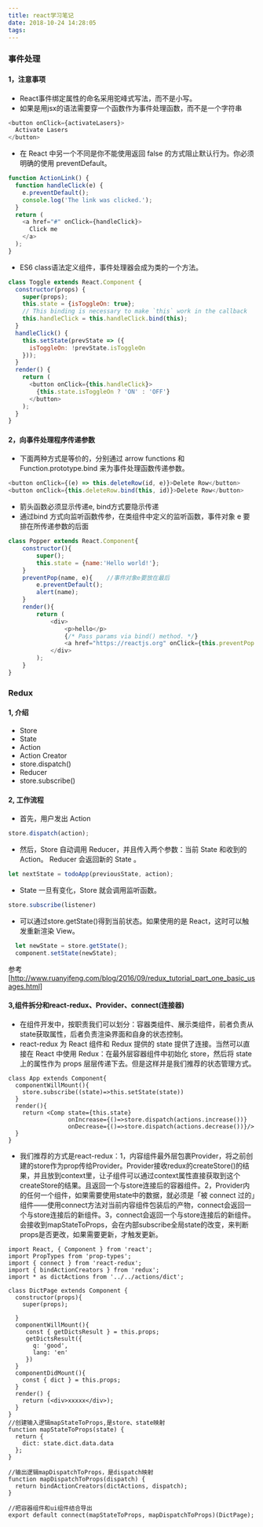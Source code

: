 ```yaml
---
title: react学习笔记
date: 2018-10-24 14:28:05
tags:
---
```

### 事件处理

#### 1，注意事项
* React事件绑定属性的命名采用驼峰式写法，而不是小写。
* 如果是用jsx的语法需要穿一个函数作为事件处理函数，而不是一个字符串
```js
<button onClick={activateLasers}>
  Activate Lasers
</button>
```
* 在 React 中另一个不同是你不能使用返回 false 的方式阻止默认行为。你必须明确的使用 preventDefault。
```js
function ActionLink() {
  function handleClick(e) {
    e.preventDefault();
    console.log('The link was clicked.');
  }
  return (
    <a href="#" onClick={handleClick}>
      Click me
    </a>
  );
}
```
* ES6 class语法定义组件，事件处理器会成为类的一个方法。
```js
class Toggle extends React.Component {
  constructor(props) {
    super(props);
    this.state = {isToggleOn: true};
    // This binding is necessary to make `this` work in the callback
    this.handleClick = this.handleClick.bind(this);
  }
  handleClick() {
    this.setState(prevState => ({
      isToggleOn: !prevState.isToggleOn
    }));
  }
  render() {
    return (
      <button onClick={this.handleClick}>
        {this.state.isToggleOn ? 'ON' : 'OFF'}
      </button>
    );
  }
}
```


#### 2，向事件处理程序传递参数
* 下面两种方式是等价的，分别通过 arrow functions 和 Function.prototype.bind 来为事件处理函数传递参数。
```js
<button onClick={(e) => this.deleteRow(id, e)}>Delete Row</button>
<button onClick={this.deleteRow.bind(this, id)}>Delete Row</button>
```
* 箭头函数必须显示传递e, bind方式要隐示传递
* 通过bind 方式向监听函数传参，在类组件中定义的监听函数，事件对象 e 要排在所传递参数的后面
```js
class Popper extends React.Component{
    constructor(){
        super();
        this.state = {name:'Hello world!'};
    }
    preventPop(name, e){    //事件对象e要放在最后
        e.preventDefault();
        alert(name);
    }   
    render(){
        return (
            <div>
                <p>hello</p>
                {/* Pass params via bind() method. */}
                <a href="https://reactjs.org" onClick={this.preventPop.bind(this,this.state.name)}>Click</a>
            </div>
        );
    }
}
```

### Redux

####  1, 介绍
* Store
* State
* Action
* Action Creator
* store.dispatch()
* Reducer
* store.subscribe()

####  2, 工作流程
* 首先，用户发出 Action
```js
store.dispatch(action);
```
* 然后，Store 自动调用 Reducer，并且传入两个参数：当前 State 和收到的 Action。 Reducer 会返回新的 State 。
```js
let nextState = todoApp(previousState, action);
```
* State 一旦有变化，Store 就会调用监听函数。
```js
store.subscribe(listener)
```
* 可以通过store.getState()得到当前状态。如果使用的是 React，这时可以触发重新渲染 View。
```js
  let newState = store.getState();
  component.setState(newState);
```
参考[http://www.ruanyifeng.com/blog/2016/09/redux_tutorial_part_one_basic_usages.html]

#### 3,组件拆分和react-redux、Provider、connect(连接器)
* 在组件开发中，按职责我们可以划分：容器类组件、展示类组件，前者负责从state获取属性，后者负责渲染界面和自身的状态控制。
* react-redux 为 React 组件和 Redux 提供的 state 提供了连接。当然可以直接在 React 中使用 Redux：在最外层容器组件中初始化 store，然后将 state 上的属性作为 props 层层传递下去。但是这样并是我们推荐的状态管理方式。
```
class App extends Component{
  componentWillMount(){
    store.subscribe((state)=>this.setState(state))
  }
  render(){
    return <Comp state={this.state}
                 onIncrease={()=>store.dispatch(actions.increase())}
                 onDecrease={()=>store.dispatch(actions.decrease())}/>
  }
}
```
* 我们推荐的方式是react-redux：1，内容组件最外层包裹Provider，将之前创建的store作为prop传给Provider。Provider接收redux的createStore()的结果，并且放到context里，让子组件可以通过context属性直接获取到这个createStore的结果。且返回一个与store连接后的容器组件。2，Provider内的任何一个组件，如果需要使用state中的数据，就必须是「被 connect 过的」组件——使用connect方法对当前内容组件包装后的产物，connect会返回一个与store连接后的新组件。3，connect会返回一个与store连接后的新组件。会接收到mapStateToProps，会在内部subscribe全局state的改变，来判断props是否更改，如果需要更新，才触发更新。

```
import React, { Component } from 'react';
import PropTypes from 'prop-types';
import { connect } from 'react-redux';
import { bindActionCreators } from 'redux';
import * as dictActions from '../../actions/dict';

class DictPage extends Component {
  constructor(props){
    super(props);

  }
  componentWillMount(){
     const { getDictsResult } = this.props;
     getDictsResult({
       q: 'good',
       lang: 'en'
     })
  }
  componentDidMount(){
    const { dict } = this.props;
  }
  render() {
    return (<div>xxxxx</div>);
  }
}
//创建输入逻辑mapStateToProps,是store、state映射
function mapStateToProps(state) {
  return {
    dict: state.dict.data.data
  };
}

//输出逻辑mapDispatchToProps，是dispatch映射
function mapDispatchToProps(dispatch) {
  return bindActionCreators(dictActions, dispatch);
}

//把容器组件和ui组件结合导出
export default connect(mapStateToProps, mapDispatchToProps)(DictPage);
```

